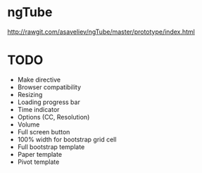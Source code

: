 ngTube
======

http://rawgit.com/asaveliev/ngTube/master/prototype/index.html

# TODO 
* Make directive
* Browser compatibility
* Resizing
* Loading progress bar
* Time indicator
* Options (CC, Resolution)
* Volume
* Full screen button
* 100% width for bootstrap grid cell
* Full bootstrap template
* Paper template
* Pivot template


